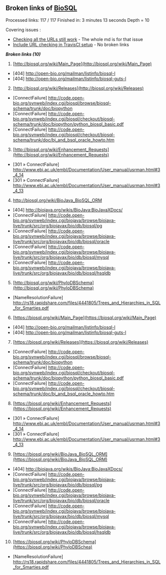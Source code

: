 ## Broken links of [BioSQL](http://biosql.org/)

Processed links: 117 / 117
Finished in: 3 minutes 13 seconds
Depth = 10

Covering issues : 
 * [Checking all the URLs still work](https://github.com/biosql/biosql.github.io/issues/6) - The whole md is for that issue
 * [Include URL checking in TravisCI setup](https://github.com/biosql/biosql.github.io/issues/4) - No broken links


***Broken links (10)***

1. [http://biosql.org/wiki/Main_Page](http://biosql.org/wiki/Main_Page)

  * [404]  http://open-bio.org/mailman/listinfo/biosql-l
  * [404]  http://open-bio.org/mailman/listinfo/biosql-guts-l

2. [http://biosql.org/wiki/Releases](http://biosql.org/wiki/Releases)

  * [ConnectFailure]  http://code.open-bio.org/svnweb/index.cgi/biosql/browse/biosql-schema/trunk/doc/biopython
  * [ConnectFailure]  http://code.open-bio.org/svnweb/index.cgi/biosql/checkout/biosql-schema/trunk/doc/biopython/python_biosql_basic.pdf
  * [ConnectFailure]  http://code.open-bio.org/svnweb/index.cgi/biosql/checkout/biosql-schema/trunk/doc/bj_and_bsql_oracle_howto.htm

3. [http://biosql.org/wiki/Enhancement_Requests](http://biosql.org/wiki/Enhancement_Requests)

  * [301 » ConnectFailure]  http://www.ebi.ac.uk/embl/Documentation/User_manual/usrman.html#3_4_14
  * [301 » ConnectFailure]  http://www.ebi.ac.uk/embl/Documentation/User_manual/usrman.html#3_4_13

4. [http://biosql.org/wiki/BioJava_BioSQL_ORM ](http://biosql.org/wiki/BioJava_BioSQL_ORM )

  * [404]  http://biojava.org/wikis/BioJava:BioJavaXDocs/
  * [ConnectFailure]  http://code.open-bio.org/svnweb/index.cgi/biojava/browse/biojava-live/trunk/src/org/biojavax/bio/db/biosql/pg
  * [ConnectFailure]  http://code.open-bio.org/svnweb/index.cgi/biojava/browse/biojava-live/trunk/src/org/biojavax/bio/db/biosql/oracle
  * [ConnectFailure]  http://code.open-bio.org/svnweb/index.cgi/biojava/browse/biojava-live/trunk/src/org/biojavax/bio/db/biosql/mysql
  * [ConnectFailure]  http://code.open-bio.org/svnweb/index.cgi/biojava/browse/biojava-live/trunk/src/org/biojavax/bio/db/biosql/hsqldb

5. [http://biosql.org/wiki/PhyloDBSchema](http://biosql.org/wiki/PhyloDBSchema)

  * [NameResolutionFailure]  http://rs18.rapidshare.com/files/4441805/Trees_and_Hierarchies_in_SQL_for_Smarties.pdf

6. [https://biosql.org/wiki/Main_Page](https://biosql.org/wiki/Main_Page)

  * [404]  http://open-bio.org/mailman/listinfo/biosql-l
  * [404]  http://open-bio.org/mailman/listinfo/biosql-guts-l

7. [https://biosql.org/wiki/Releases](https://biosql.org/wiki/Releases)

  * [ConnectFailure]  http://code.open-bio.org/svnweb/index.cgi/biosql/browse/biosql-schema/trunk/doc/biopython
  * [ConnectFailure]  http://code.open-bio.org/svnweb/index.cgi/biosql/checkout/biosql-schema/trunk/doc/biopython/python_biosql_basic.pdf
  * [ConnectFailure]  http://code.open-bio.org/svnweb/index.cgi/biosql/checkout/biosql-schema/trunk/doc/bj_and_bsql_oracle_howto.htm

8. [https://biosql.org/wiki/Enhancement_Requests](https://biosql.org/wiki/Enhancement_Requests)

  * [301 » ConnectFailure]  http://www.ebi.ac.uk/embl/Documentation/User_manual/usrman.html#3_4_14
  * [301 » ConnectFailure]  http://www.ebi.ac.uk/embl/Documentation/User_manual/usrman.html#3_4_13

9. [https://biosql.org/wiki/BioJava_BioSQL_ORM](https://biosql.org/wiki/BioJava_BioSQL_ORM)

  * [404]  http://biojava.org/wikis/BioJava:BioJavaXDocs/
  * [ConnectFailure]  http://code.open-bio.org/svnweb/index.cgi/biojava/browse/biojava-live/trunk/src/org/biojavax/bio/db/biosql/pg
  * [ConnectFailure]  http://code.open-bio.org/svnweb/index.cgi/biojava/browse/biojava-live/trunk/src/org/biojavax/bio/db/biosql/oracle
  * [ConnectFailure]  http://code.open-bio.org/svnweb/index.cgi/biojava/browse/biojava-live/trunk/src/org/biojavax/bio/db/biosql/mysql
  * [ConnectFailure]  http://code.open-bio.org/svnweb/index.cgi/biojava/browse/biojava-live/trunk/src/org/biojavax/bio/db/biosql/hsqldb

10. [https://biosql.org/wiki/PhyloDBSchema](https://biosql.org/wiki/PhyloDBSchea) 

  * [NameResolutionFailure]  http://rs18.rapidshare.com/files/4441805/Trees_and_Hierarchies_in_SQL_for_Smarties.pdf
